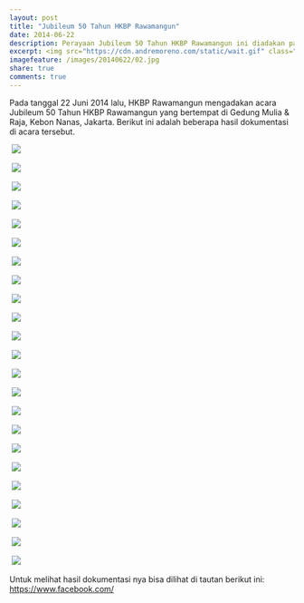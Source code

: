 ```yaml
---
layout: post
title: "Jubileum 50 Tahun HKBP Rawamangun"
date: 2014-06-22
description: Perayaan Jubileum 50 Tahun HKBP Rawamangun ini diadakan pada tanggal 22 Juni 2014 di Gedung Mulia & Raja, Kebon Nanas, Jakarta.
excerpt: <img src="https://cdn.andremoreno.com/static/wait.gif" class="resize js_show loading_image" data-href="/images/20140622/02.jpg" alt="" />
imagefeature: /images/20140622/02.jpg
share: true
comments: true
---
```


Pada tanggal 22 Juni 2014 lalu, HKBP Rawamangun mengadakan acara Jubileum 50 Tahun HKBP Rawamangun yang bertempat di Gedung Mulia & Raja, Kebon Nanas, Jakarta.
Berikut ini adalah beberapa hasil dokumentasi di acara tersebut.

<a href="https://cdn.andremoreno.com/images/20140622/01.jpg" class="swipebox" title=""><img src="https://cdn.andremoreno.com/static/wait.gif" class="resize js_show loading_image" data-href="/images/20140622/01.jpg" alt="" /></a>
<noscript><img src="https://cdn.andremoreno.com/s720/images/20140622/01.jpg" /></noscript>

<a href="https://cdn.andremoreno.com/images/20140622/02.jpg" class="swipebox" title=""><img src="https://cdn.andremoreno.com/static/wait.gif" class="resize js_show loading_image" data-href="/images/20140622/02.jpg" alt="" /></a>
<noscript><img src="https://cdn.andremoreno.com/s720/images/20140622/02.jpg" /></noscript>

<a href="https://cdn.andremoreno.com/images/20140622/03.jpg" class="swipebox" title=""><img src="https://cdn.andremoreno.com/static/wait.gif" class="resize js_show loading_image" data-href="/images/20140622/03.jpg" alt="" /></a>
<noscript><img src="https://cdn.andremoreno.com/s720/images/20140622/03.jpg" /></noscript>

<a href="https://cdn.andremoreno.com/images/20140622/04.jpg" class="swipebox" title=""><img src="https://cdn.andremoreno.com/static/wait.gif" class="resize js_show loading_image" data-href="/images/20140622/04.jpg" alt="" /></a>
<noscript><img src="https://cdn.andremoreno.com/s720/images/20140622/04.jpg" /></noscript>

<a href="https://cdn.andremoreno.com/images/20140622/05.jpg" class="swipebox" title=""><img src="https://cdn.andremoreno.com/static/wait.gif" class="resize js_show loading_image" data-href="/images/20140622/05.jpg" alt="" /></a>
<noscript><img src="https://cdn.andremoreno.com/s720/images/20140622/05.jpg" /></noscript>

<a href="https://cdn.andremoreno.com/images/20140622/06.jpg" class="swipebox" title=""><img src="https://cdn.andremoreno.com/static/wait.gif" class="resize js_show loading_image" data-href="/images/20140622/06.jpg" alt="" /></a>
<noscript><img src="https://cdn.andremoreno.com/s720/images/20140622/06.jpg" /></noscript>

<a href="https://cdn.andremoreno.com/images/20140622/07.jpg" class="swipebox" title=""><img src="https://cdn.andremoreno.com/static/wait.gif" class="resize js_show loading_image" data-href="/images/20140622/07.jpg" alt="" /></a>
<noscript><img src="https://cdn.andremoreno.com/s720/images/20140622/07.jpg" /></noscript>

<a href="https://cdn.andremoreno.com/images/20140622/08.jpg" class="swipebox" title=""><img src="https://cdn.andremoreno.com/static/wait.gif" class="resize js_show loading_image" data-href="/images/20140622/08.jpg" alt="" /></a>
<noscript><img src="https://cdn.andremoreno.com/s720/images/20140622/08.jpg" /></noscript>

<a href="https://cdn.andremoreno.com/images/20140622/09.jpg" class="swipebox" title=""><img src="https://cdn.andremoreno.com/static/wait.gif" class="resize js_show loading_image" data-href="/images/20140622/09.jpg" alt="" /></a>
<noscript><img src="https://cdn.andremoreno.com/s720/images/20140622/09.jpg" /></noscript>

<a href="https://cdn.andremoreno.com/images/20140622/10.jpg" class="swipebox" title=""><img src="https://cdn.andremoreno.com/static/wait.gif" class="resize js_show loading_image" data-href="/images/20140622/10.jpg" alt="" /></a>
<noscript><img src="https://cdn.andremoreno.com/s720/images/20140622/10.jpg" /></noscript>

<a href="https://cdn.andremoreno.com/images/20140622/11.jpg" class="swipebox" title=""><img src="https://cdn.andremoreno.com/static/wait.gif" class="resize js_show loading_image" data-href="/images/20140622/11.jpg" alt="" /></a>
<noscript><img src="https://cdn.andremoreno.com/s720/images/20140622/11.jpg" /></noscript>

<a href="https://cdn.andremoreno.com/images/20140622/12.jpg" class="swipebox" title=""><img src="https://cdn.andremoreno.com/static/wait.gif" class="resize js_show loading_image" data-href="/images/20140622/12.jpg" alt="" /></a>
<noscript><img src="https://cdn.andremoreno.com/s720/images/20140622/12.jpg" /></noscript>

<a href="https://cdn.andremoreno.com/images/20140622/13.jpg" class="swipebox" title=""><img src="https://cdn.andremoreno.com/static/wait.gif" class="resize js_show loading_image" data-href="/images/20140622/13.jpg" alt="" /></a>
<noscript><img src="https://cdn.andremoreno.com/s720/images/20140622/13.jpg" /></noscript>

<a href="https://cdn.andremoreno.com/images/20140622/14.jpg" class="swipebox" title=""><img src="https://cdn.andremoreno.com/static/wait.gif" class="resize js_show loading_image" data-href="/images/20140622/14.jpg" alt="" /></a>
<noscript><img src="https://cdn.andremoreno.com/s720/images/20140622/14.jpg" /></noscript>

<a href="https://cdn.andremoreno.com/images/20140622/15.jpg" class="swipebox" title=""><img src="https://cdn.andremoreno.com/static/wait.gif" class="resize js_show loading_image" data-href="/images/20140622/15.jpg" alt="" /></a>
<noscript><img src="https://cdn.andremoreno.com/s720/images/20140622/15.jpg" /></noscript>

<a href="https://cdn.andremoreno.com/images/20140622/16.jpg" class="swipebox" title=""><img src="https://cdn.andremoreno.com/static/wait.gif" class="resize js_show loading_image" data-href="/images/20140622/16.jpg" alt="" /></a>
<noscript><img src="https://cdn.andremoreno.com/s720/images/20140622/16.jpg" /></noscript>

<a href="https://cdn.andremoreno.com/images/20140622/17.jpg" class="swipebox" title=""><img src="https://cdn.andremoreno.com/static/wait.gif" class="resize js_show loading_image" data-href="/images/20140622/17.jpg" alt="" /></a>
<noscript><img src="https://cdn.andremoreno.com/s720/images/20140622/17.jpg" /></noscript>

<a href="https://cdn.andremoreno.com/images/20140622/18.jpg" class="swipebox" title=""><img src="https://cdn.andremoreno.com/static/wait.gif" class="resize js_show loading_image" data-href="/images/20140622/18.jpg" alt="" /></a>
<noscript><img src="https://cdn.andremoreno.com/s720/images/20140622/18.jpg" /></noscript>

<a href="https://cdn.andremoreno.com/images/20140622/19.jpg" class="swipebox" title=""><img src="https://cdn.andremoreno.com/static/wait.gif" class="resize js_show loading_image" data-href="/images/20140622/19.jpg" alt="" /></a>
<noscript><img src="https://cdn.andremoreno.com/s720/images/20140622/19.jpg" /></noscript>

<a href="https://cdn.andremoreno.com/images/20140622/20.jpg" class="swipebox" title=""><img src="https://cdn.andremoreno.com/static/wait.gif" class="resize js_show loading_image" data-href="/images/20140622/20.jpg" alt="" /></a>
<noscript><img src="https://cdn.andremoreno.com/s720/images/20140622/20.jpg" /></noscript>

<a href="https://cdn.andremoreno.com/images/20140622/21.jpg" class="swipebox" title=""><img src="https://cdn.andremoreno.com/static/wait.gif" class="resize js_show loading_image" data-href="/images/20140622/21.jpg" alt="" /></a>
<noscript><img src="https://cdn.andremoreno.com/s720/images/20140622/21.jpg" /></noscript>

<a href="https://cdn.andremoreno.com/images/20140622/22.jpg" class="swipebox" title=""><img src="https://cdn.andremoreno.com/static/wait.gif" class="resize js_show loading_image" data-href="/images/20140622/22.jpg" alt="" /></a>
<noscript><img src="https://cdn.andremoreno.com/s720/images/20140622/22.jpg" /></noscript>

<a href="https://cdn.andremoreno.com/images/20140622/23.jpg" class="swipebox" title=""><img src="https://cdn.andremoreno.com/static/wait.gif" class="resize js_show loading_image" data-href="/images/20140622/23.jpg" alt="" /></a>
<noscript><img src="https://cdn.andremoreno.com/s720/images/20140622/23.jpg" /></noscript>

Untuk melihat hasil dokumentasi nya bisa dilihat di tautan berikut ini: <a href="https://www.facebook.com/media/set/?set=a.10203204846056179.1073741839.1059136786&amp;type=1&amp;l=2cb61a34b8" target="_blank">https://www.facebook.com/</a>